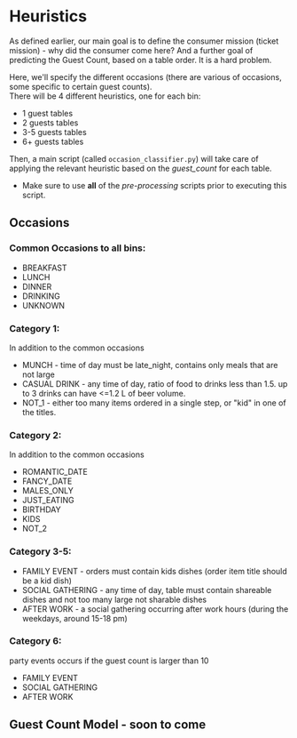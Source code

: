 # Heuristics

As defined earlier, our main goal is to define the consumer mission (ticket mission) - why did the consumer come here?  And a further goal of predicting the Guest Count, based on a table order.
It is a hard problem.

Here, we'll specify the different occasions (there are various of occasions, some specific to certain guest counts).  
There will be 4 different heuristics, one for each bin:
- 1 guest tables
- 2 guests tables
- 3-5 guests tables
- 6+ guests tables

Then, a main script (called `occasion_classifier.py`) will take care of applying the relevant heuristic based on the *guest_count* for each table.
* Make sure to use **all** of the *pre-processing* scripts prior to executing this script.

## Occasions

### Common Occasions to all bins:
- BREAKFAST
- LUNCH
- DINNER
- DRINKING
- UNKNOWN

### Category 1:
In addition to the common occasions

- MUNCH - time of day must be late_night, contains only meals that are not large
- CASUAL DRINK - any time of day, ratio of food to drinks less than 1.5. up to 3 drinks can have <=1.2 L of beer volume.
- NOT_1 - either too many items ordered in a single step, or "kid" in one of the titles.

### Category 2:
In addition to the common occasions

- ROMANTIC_DATE
- FANCY_DATE
- MALES_ONLY
- JUST_EATING
- BIRTHDAY
- KIDS
- NOT_2


### Category 3-5:
- FAMILY EVENT - orders must contain kids dishes (order item title should be a kid dish)
- SOCIAL GATHERING - any time of day, table must contain shareable dishes and not too many large not sharable dishes
- AFTER WORK - a social gathering occurring after work hours (during the weekdays, around 15-18 pm)


### Category 6:
party events occurs if the guest count is larger than 10
- FAMILY EVENT
- SOCIAL GATHERING
- AFTER WORK


## Guest Count Model - soon to come
